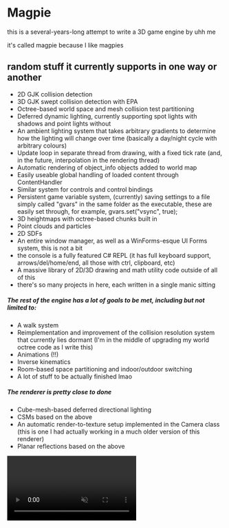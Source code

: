 # Magpie

<p>this is a several-years-long attempt to write a 3D game engine by uhh me</p>
<p>it's called magpie because I like magpies</p>

## random stuff it currently supports in one way or another
- 2D GJK collision detection
- 3D GJK swept collision detection with EPA
- Octree-based world space and mesh collision test partitioning
- Deferred dynamic lighting, currently supporting spot lights with shadows and point lights without
- An ambient lighting system that takes arbitrary gradients to determine how the lighting will change over time (basically a day/night cycle with arbitrary colours)
- Update loop in separate thread from drawing, with a fixed tick rate (and, in the future, interpolation in the rendering thread)
- Automatic rendering of object_info objects added to world map
- Easily useable global handling of loaded content through ContentHandler 
- Similar system for controls and control bindings
- Persistent game variable system, (currently) saving settings to a file simply called "gvars" in the same folder as the executable, these are easily set through, for example, gvars.set("vsync", true);
- 3D heightmaps with octree-based chunks built in
- Point clouds and particles
- 2D SDFs
- An entire window manager, as well as a WinForms-esque UI Forms system, this is not a bit
- the console is a fully featured C# REPL (it has full keyboard support, arrows/del/home/end, all those with ctrl, clipboard, etc)
- A massive library of 2D/3D drawing and math utility code outside of all of this
- there's so many projects in here, each written in a single manic sitting

##### The rest of the engine has a lot of goals to be met, including but not limited to:
- A walk system
- Reimplementation and improvement of the collision resolution system that currently lies dormant (I'm in the middle of upgrading my world octree code as I write this)
- Animations (!!)
- Inverse kinematics
- Room-based space partitioning and indoor/outdoor switching
- A lot of stuff to be actually finished lmao

##### The renderer is pretty close to done
- Cube-mesh-based deferred directional lighting
- CSMs based on the above
- An automatic render-to-texture setup implemented in the Camera class (this is one I had actually working in a much older version of this renderer)
- Planar reflections based on the above

<video src="https://github.com/Astronat/Magpie/raw/master/idiotic_demo.mp4" controls="controls" muted="muted">